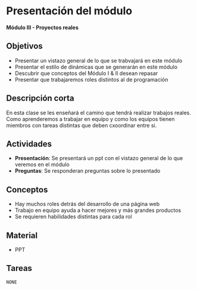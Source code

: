 # Presentación del módulo

**Módulo III - Proyectos reales**

## Objetivos

* Presentar un vistazo general de lo que se trabvajará en este módulo
* Presentar el estilo de dinámicas que se generarán en este módulo
* Descubrir que conceptos del Módulo I & II desean repasar
* Presentar que trabajaremos roles distintos al de programación

## Descripción corta

En esta clase se les enseñará el camino que tendrá realizar trabajos reales. Como aprenderemos a trabajar en equipo y como los equipos tienen miembros con tareas distintas que deben cxoordinar entre si.

## Actividades

* **Presentación**: Se presentará un ppt con el vistazo general de lo que veremos en el módulo
* **Preguntas**: Se responderan preguntas sobre lo presentado

## Conceptos

* Hay muchos roles detrás del desarrollo de una página web
* Trabajo en equipo ayuda a hacer mejores y más grandes productos
* Se requieren habilidades distintas para cada rol

## Material

* PPT

## Tareas

`NONE`
